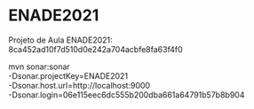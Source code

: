 # ENADE2021
Projeto de Aula
ENADE2021: 8ca452ad10f7d510d0e242a704acbfe8fa63f4f0

mvn sonar:sonar \
  -Dsonar.projectKey=ENADE2021 \
  -Dsonar.host.url=http://localhost:9000 \
  -Dsonar.login=06e115eec6dc555b200dba661a64791b57b8b904
